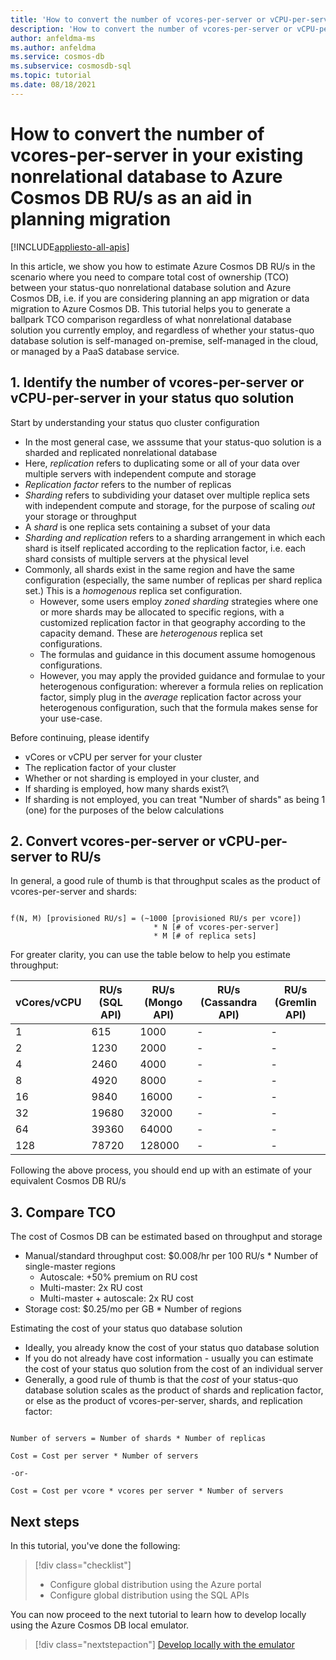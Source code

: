 ```yaml
---
title: 'How to convert the number of vcores-per-server or vCPU-per-server in your existing nonrelational database to Azure Cosmos DB RU/s as an aid in planning migration'
description: 'How to convert the number of vcores-per-server or vCPU-per-server in your existing nonrelational database to Azure Cosmos DB RU/s as an aid in planning migration'
author: anfeldma-ms
ms.author: anfeldma
ms.service: cosmos-db
ms.subservice: cosmosdb-sql
ms.topic: tutorial
ms.date: 08/18/2021
---
```

# How to convert the number of vcores-per-server in your existing nonrelational database to Azure Cosmos DB RU/s as an aid in planning migration
[!INCLUDE[appliesto-all-apis](includes/appliesto-all-apis.md)]

In this article, we show you how to estimate Azure Cosmos DB RU/s in the scenario where you need to compare total cost of ownership (TCO) between your status-quo nonrelational database solution and Azure Cosmos DB, i.e. if you are considering planning an app migration or data migration to Azure Cosmos DB. This tutorial helps you to generate a ballpark TCO comparison regardless of what nonrelational database solution you currently employ, and regardless of whether your status-quo database solution is self-managed on-premise, self-managed in the cloud, or managed by a PaaS database service.

## 1. Identify the number of vcores-per-server or vCPU-per-server in your status quo solution

Start by understanding your status quo cluster configuration
* In the most general case, we asssume that your status-quo solution is a sharded and replicated nonrelational database
* Here, *replication* refers to duplicating some or all of your data over multiple servers with independent compute and storage
* *Replication factor* refers to the number of replicas
* *Sharding* refers to subdividing your dataset over multiple replica sets with independent compute and storage, for the purpose of scaling *out* your storage or throughput
* A *shard* is one replica sets containing a subset of your data
* *Sharding and replication* refers to a sharding arrangement in which each shard is itself replicated according to the replication factor, i.e. each shard consists of multiple servers at the physical level
* Commonly, all shards exist in the same region and have the same configuration (especially, the same number of replicas per shard replica set.) This is a *homogenous* replica set configuration.
    * However, some users employ *zoned sharding* strategies where one or more shards may be allocated to specific regions, with a customized replication factor in that geography according to the capacity demand. These are *heterogenous* replica set configurations.
    * The formulas and guidance in this document assume homogenous configurations.
    * However, you may apply the provided guidance and formulae to your heterogenous configuration: wherever a formula relies on replication factor, simply plug in the *average* replication factor across your heterogenous configuration, such that the formula makes sense for your use-case.
    
Before continuing, please identify
* vCores or vCPU per server for your cluster
* The replication factor of your cluster
* Whether or not sharding is employed in your cluster, and
* If sharding is employed, how many shards exist?\
* If sharding is not employed, you can treat "Number of shards" as being 1 (one) for the purposes of the below calculations

## 2. Convert vcores-per-server or vCPU-per-server to RU/s


In general, a good rule of thumb is that throughput scales as the product of vcores-per-server and shards:

```

f(N, M) [provisioned RU/s] = (~1000 [provisioned RU/s per vcore]) 
                                * N [# of vcores-per-server]
                                * M [# of replica sets]

```

For greater clarity, you can use the table below to help you estimate throughput:


| vCores/vCPU | RU/s (SQL API) | RU/s (Mongo API) | RU/s (Cassandra API) | RU/s (Gremlin API) |
|-------------|----------------|------------------|----------------------|--------------------|
| 1           | 615            |            1000  | -                    | -                  |
| 2           | 1230            |            2000  | -                    | -                  |
| 4           | 2460            |            4000  | -                    | -                  |
| 8           | 4920            |            8000  | -                    | -                  |
| 16           | 9840            |            16000  | -                    | -                  |
| 32           | 19680            |            32000  | -                    | -                  |
| 64           | 39360            |            64000  | -                    | -                  |
| 128           | 78720            |            128000  | -                    | -                  |

Following the above process, you should end up with an estimate of your equivalent Cosmos DB RU/s

## 3. Compare TCO

The cost of Cosmos DB can be estimated based on throughput and storage
* Manual/standard throughput cost: $0.008/hr per 100 RU/s * Number of single-master regions
    * Autoscale: +50% premium on RU cost
    * Multi-master: 2x RU cost
    * Multi-master + autoscale: 2x RU cost
* Storage cost: $0.25/mo per GB * Number of regions

Estimating the cost of your status quo database solution
* Ideally, you already know the cost of your status quo database solution
* If you do not already have cost information - usually you can estimate the cost of your status quo solution from the cost of an individual server
* Generally, a good rule of thumb is that the *cost* of your status-quo database solution scales as the product of shards and replication factor, or else as the product of vcores-per-server, shards, and replication factor:

```

Number of servers = Number of shards * Number of replicas

Cost = Cost per server * Number of servers

-or-

Cost = Cost per vcore * vcores per server * Number of servers

```

## Next steps

In this tutorial, you've done the following:

> [!div class="checklist"]
> * Configure global distribution using the Azure portal
> * Configure global distribution using the SQL APIs

You can now proceed to the next tutorial to learn how to develop locally using the Azure Cosmos DB local emulator.

> [!div class="nextstepaction"]
> [Develop locally with the emulator](local-emulator.md)

[regions]: https://azure.microsoft.com/regions/